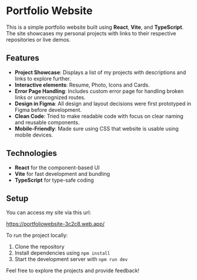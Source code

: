# Portfolio Website

This is a simple portfolio website built using **React**, **Vite**, and **TypeScript**. The site showcases my personal projects with links to their respective repositories or live demos.

## Features

- **Project Showcase**: Displays a list of my projects with descriptions and links to explore further.
- **Interactive elements**: Resume, Photo, Icons and Cards.
- **Error Page Handling**: Includes custom error page for handling broken links or unrecognized routes.
- **Design in Figma**: All design and layout decisions were first prototyped in Figma before development.
- **Clean Code**: Tried to make readable code with focus on clear naming and reusable components.
- **Mobile-Friendly**: Made sure using CSS that website is usable using mobile devices.
  
## Technologies

- **React** for the component-based UI
- **Vite** for fast development and bundling
- **TypeScript** for type-safe coding

## Setup

You can access my site via this url:

https://portfoliowebsite-3c2c8.web.app/

To run the project locally:

1. Clone the repository
2. Install dependencies using `npm install`
3. Start the development server with `npm run dev`


Feel free to explore the projects and provide feedback!
